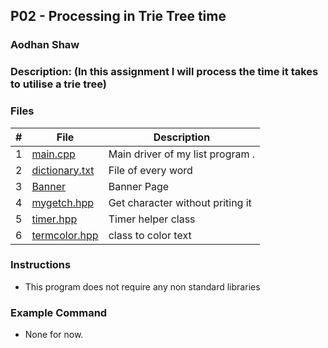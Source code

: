 ## P02 - Processing in Trie Tree time
### Aodhan Shaw
### Description: (In this assignment I will process the time it takes to utilise a trie tree)

### Files

|   #   | File     | Description                      |
| :---: | -------- | -------------------------------- |
|   1   | [main.cpp](https://github.com/A-SH4W/3013-Algorithms-Shaw/blob/main/Assignments/P02/main.cpp) | Main driver of my list program . |
|   2   | [dictionary.txt](https://github.com/A-SH4W/3013-Algorithms-Shaw/blob/main/Assignments/P02/dictionary.txt) | File of every word |
|   3   | [Banner](https://github.com/A-SH4W/3013-Algorithms-Shaw/blob/main/Assignments/P02/Banner) | Banner Page |
|   4   | [mygetch.hpp](https://github.com/A-SH4W/3013-Algorithms-Shaw/blob/main/Assignments/P02/mygetch.hpp) | Get character without priting it |
|   5   | [timer.hpp](https://github.com/A-SH4W/3013-Algorithms-Shaw/blob/main/Assignments/P02/timer.hpp) | Timer helper class |
|   6   | [termcolor.hpp](https://github.com/A-SH4W/3013-Algorithms-Shaw/blob/main/Assignments/P02/termcolor.hpp) | class to color text |


### Instructions

- This program does not require any non standard libraries

### Example Command

- None for now.
